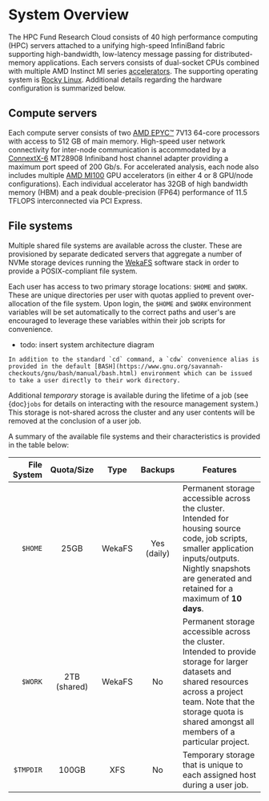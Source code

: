 # System Overview

The HPC Fund Research Cloud consists of 40 high performance computing (HPC) servers attached to a unifying high-speed InfiniBand fabric supporting high-bandwidth, low-latency message passing for distributed-memory applications.  Each servers consists of dual-socket CPUs combined with multiple AMD Instinct MI series [accelerators](https://www.amd.com/en/graphics/instinct-server-accelerators).  The supporting operating system is [Rocky Linux](https://rockylinux.org). Additional details regarding the hardware configuration is summarized below.

## Compute servers

Each compute server consists of two [AMD EPYC&trade;](https://www.amd.com/en/processors/epyc-server-cpu-family) 7V13 64-core processors with access to 512 GB of main memory. High-speed user network connectivity for inter-node communication is accommodated by a [ConnextX-6](https://nvdam.widen.net/s/5j7xtzqfxd/connectx-6-infiniband-datasheet-1987500-r2) MT28908 Infiniband host channel adapter providing a maximum port speed of 200 Gb/s.   For accelerated analysis, each node also includes multiple [AMD MI100](https://www.amd.com/en/products/server-accelerators/instinct-mi100) GPU accelerators (in either 4 or 8 GPU/node configurations). Each individual accelerator has 32GB of high bandwidth memory (HBM) and a peak double-precision (FP64) performance of 11.5 TFLOPS interconnected via PCI Express.

## File systems

Multiple shared file systems are available across the cluster.  These are provisioned by separate dedicated servers that aggregate a number of NVMe storage devices running the [WekaFS](https://docs.weka.io) software stack in order to provide a POSIX-compliant file system.

Each user has access to two primary storage locations: `$HOME` and `$WORK`. These are unique directories per user with quotas applied to prevent over-allocation of the file system. Upon login, the `$HOME` and `$WORK` environment variables will be set automatically to the correct paths and user's are encouraged to leverage these variables within their job scripts for convenience.  

* todo: insert system architecture diagram

```{tip}
In addition to the standard `cd` command, a `cdw` convenience alias is provided in the default [BASH](https://www.gnu.org/savannah-checkouts/gnu/bash/manual/bash.html) environment which can be issued to take a user directly to their work directory.
```

 Additional *temporary* storage is available during the lifetime of a job (see {doc}`jobs` for details on interacting with the resource management system.) This storage is not-shared across the cluster and any user contents will be removed at the conclusion of a user job.

A summary of the available file systems and their characteristics is provided in the table below:


| File System | Quota/Size | Type | Backups | Features |
| ----: | :--------: | :--: | :--: | --- |
|`$HOME` | 25GB | WekaFS | Yes (daily) |  Permanent storage accessible across the cluster.  Intended for housing source code, job scripts, smaller application inputs/outputs. Nightly snapshots are generated and retained for a maximum of **10 days**.|
| `$WORK` | 2TB (shared)  | WekaFS | No | Permanent storage accessible across the cluster.  Intended to provide storage for larger datasets and shared resources across a project team. Note that the storage quota is shared amongst all members of a particular project.|
| `$TMPDIR` | 100GB| XFS | No | Temporary storage that is unique to each assigned host during a user job.  |


